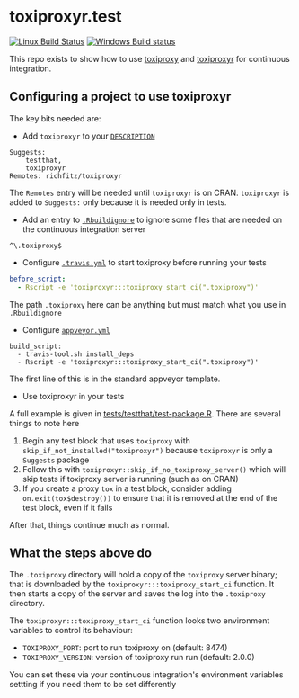 # toxiproxyr.test

[![Linux Build Status](https://travis-ci.org/richfitz/toxiproxyr.test.svg?branch=master)](https://travis-ci.org/richfitz/toxiproxyr.test)
[![Windows Build status](https://ci.appveyor.com/api/projects/status/github/richfitz/toxiproxyr.test?svg=true)](https://ci.appveyor.com/project/richfitz/toxiproxyr.test)

This repo exists to show how to use [toxiproxy](https://toxiproxy.io) and [toxiproxyr](https://github.com/richfitz/toxiproxyr) for continuous integration.

## Configuring a project to use toxiproxyr

The key bits needed are:

* Add `toxiproxyr` to your [`DESCRIPTION`](DESCRIPTION)

```
Suggests:
    testthat,
    toxiproxyr
Remotes: richfitz/toxiproxyr
```

The `Remotes` entry will be needed until `toxiproxyr` is on CRAN.  `toxiproxyr` is added to `Suggests:` only because it is needed only in tests.

* Add an entry to [`.Rbuildignore`](.Rbuildignore) to ignore some files that are needed on the continuous integration server

```
^\.toxiproxy$
```

* Configure [`.travis.yml`](.travis.yml) to start toxiproxy before running your tests

```yaml
before_script:
  - Rscript -e 'toxiproxyr:::toxiproxy_start_ci(".toxiproxy")'
```

The path `.toxiproxy` here can be anything but must match what you use in `.Rbuildignore`

* Configure [`appveyor.yml`](appveyor.yml)

```
build_script:
  - travis-tool.sh install_deps
  - Rscript -e 'toxiproxyr:::toxiproxy_start_ci(".toxiproxy")'
```

The first line of this is in the standard appveyor template.

* Use toxiproxyr in your tests

A full example is given in [tests/testthat/test-package.R](tests/testthat/test-package.R).  There are several things to note here

1. Begin any test block that uses `toxiproxy` with `skip_if_not_installed("toxiproxyr")` because `toxiproxyr` is only a `Suggests` package
2. Follow this with `toxiproxyr::skip_if_no_toxiproxy_server()` which will skip tests if toxiproxy server is running (such as on CRAN)
3. If you create a proxy `tox` in a test block, consider adding `on.exit(tox$destroy())` to ensure that it is removed at the end of the test block, even if it fails

After that, things continue much as normal.

## What the steps above do

The `.toxiproxy` directory will hold a copy of the `toxiproxy` server binary; that is downloaded by the `toxiproxyr:::toxiproxy_start_ci` function.  It then starts a copy of the server and saves the log into the `.toxiproxy` directory.

The `toxiproxyr:::toxiproxy_start_ci` function looks two environment variables to control its behaviour:

* `TOXIPROXY_PORT`: port to run toxiproxy on (default: 8474)
* `TOXIPROXY_VERSION`: version of toxiproxy run run (default: 2.0.0)

You can set these via your continuous integration's environment variables settting if you need them to be set differently

